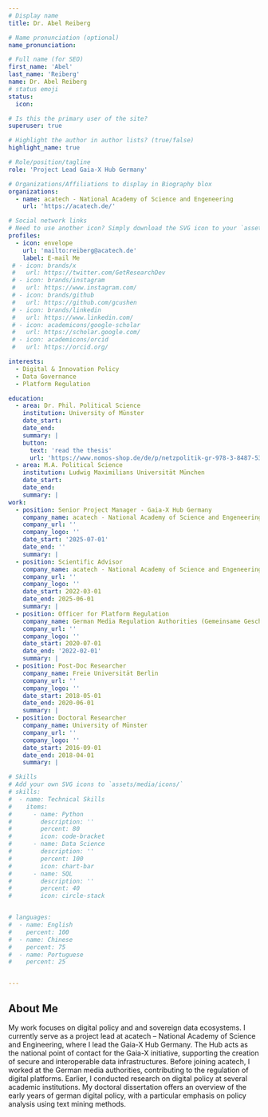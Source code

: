 ```yaml
---
# Display name
title: Dr. Abel Reiberg

# Name pronunciation (optional)
name_pronunciation:

# Full name (for SEO)
first_name: 'Abel'
last_name: 'Reiberg'
name: Dr. Abel Reiberg
# status emoji
status:
  icon: 

# Is this the primary user of the site?
superuser: true

# Highlight the author in author lists? (true/false)
highlight_name: true

# Role/position/tagline
role: 'Project Lead Gaia-X Hub Germany'

# Organizations/Affiliations to display in Biography blox
organizations:
  - name: acatech - National Academy of Science and Engeneering
    url: 'https://acatech.de/'

# Social network links
# Need to use another icon? Simply download the SVG icon to your `assets/media/icons/` folder.
profiles:
  - icon: envelope
    url: 'mailto:reiberg@acatech.de'
    label: E-mail Me
 # - icon: brands/x
 #   url: https://twitter.com/GetResearchDev
 # - icon: brands/instagram
 #   url: https://www.instagram.com/
 # - icon: brands/github
 #   url: https://github.com/gcushen
 # - icon: brands/linkedin
 #   url: https://www.linkedin.com/
 # - icon: academicons/google-scholar
 #   url: https://scholar.google.com/
 # - icon: academicons/orcid
 #   url: https://orcid.org/

interests:
  - Digital & Innovation Policy
  - Data Governance
  - Platform Regulation

education:
  - area: Dr. Phil. Political Science
    institution: University of Münster
    date_start: 
    date_end: 
    summary: |
    button:
      text: 'read the thesis'
      url: 'https://www.nomos-shop.de/de/p/netzpolitik-gr-978-3-8487-5357-4'
  - area: M.A. Political Science
    institution: Ludwig Maximilians Universität München
    date_start: 
    date_end: 
    summary: |
work:
  - position: Senior Project Manager - Gaia-X Hub Germany
    company_name: acatech - National Academy of Science and Engeneering
    company_url: ''
    company_logo: ''
    date_start: '2025-07-01'
    date_end: ''
    summary: |
  - position: Scientific Advisor
    company_name: acatech - National Academy of Science and Engeneering
    company_url: ''
    company_logo: ''
    date_start: 2022-03-01
    date_end: 2025-06-01
    summary: |
  - position: Officer for Platform Regulation
    company_name: German Media Regulation Authorities (Gemeinsame Geschäftsstelle der Medienanstalten)
    company_url: ''
    company_logo: ''
    date_start: 2020-07-01
    date_end: '2022-02-01'
    summary: |
  - position: Post-Doc Researcher
    company_name: Freie Universität Berlin
    company_url: ''
    company_logo: ''
    date_start: 2018-05-01
    date_end: 2020-06-01
    summary: |
  - position: Doctoral Researcher
    company_name: University of Münster
    company_url: ''
    company_logo: ''
    date_start: 2016-09-01
    date_end: 2018-04-01
    summary: |

# Skills
# Add your own SVG icons to `assets/media/icons/`
# skills:
#  - name: Technical Skills
#    items:
#      - name: Python
#        description: ''
#        percent: 80
#        icon: code-bracket
#      - name: Data Science
#        description: ''
#        percent: 100
#        icon: chart-bar
#      - name: SQL
#        description: ''
#        percent: 40
#        icon: circle-stack


# languages:
#  - name: English
#    percent: 100
#  - name: Chinese
#    percent: 75
#  - name: Portuguese
#    percent: 25


---
```


## About Me

My work focuses on digital policy and and sovereign data ecosystems. I currently serve as a project lead at acatech – National Academy of Science and Engineering, where I lead the Gaia-X Hub Germany. The Hub acts as the national point of contact for the Gaia-X initiative, supporting the creation of secure and interoperable data infrastructures. Before joining acatech, I worked at the German media authorities, contributing to the regulation of digital platforms. Earlier, I conducted research on digital policy at several academic institutions. My doctoral dissertation offers an overview of the early years of german digital policy, with a particular emphasis on policy analysis using text mining methods.

